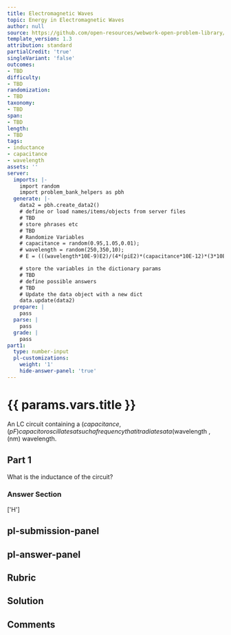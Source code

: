 ```yaml
---
title: Electromagnetic Waves
topic: Energy in Electromagnetic Waves
author: null
source: https://github.com/open-resources/webwork-open-problem-library/tree/master/Contrib/BrockPhysics/College_Physics_Urone/24.Electromagnetic_Waves/24-04.Energy_in_Electromagnetic_Waves/NU_U17_24_04_021.pg
template_version: 1.3
attribution: standard
partialCredit: 'true'
singleVariant: 'false'
outcomes:
- TBD
difficulty:
- TBD
randomization:
- TBD
taxonomy:
- TBD
span:
- TBD
length:
- TBD
tags:
- inductance
- capacitance
- wavelength
assets: ''
server:
  imports: |-
    import random
    import problem_bank_helpers as pbh
  generate: |-
    data2 = pbh.create_data2()
    # define or load names/items/objects from server files
    # TBD
    # store phrases etc
    # TBD
    # Randomize Variables
    # capacitance = random(0.95,1.05,0.01);
    # wavelength = random(250,350,10);
    # E = (((wavelength*10E-9)E2)/(4*(piE2)*(capacitance*10E-12)*(3*10E8)E2))*10E20;

    # store the variables in the dictionary params
    # TBD
    # define possible answers
    # TBD
    # Update the data object with a new dict
    data.update(data2)
  prepare: |
    pass
  parse: |
    pass
  grade: |
    pass
part1:
  type: number-input
  pl-customizations:
    weight: '1'
    hide-answer-panel: 'true'
---
```


# {{ params.vars.title }} 


An LC circuit containing a ($capacitance , (pF) capacitor oscillates at such a frequency that it radiates at a ($wavelength , (nm) wavelength.

## Part 1 
What is the inductance of the circuit? 


 ### Answer Section
['H']

## pl-submission-panel 


## pl-answer-panel 


## Rubric 


## Solution 


## Comments 


